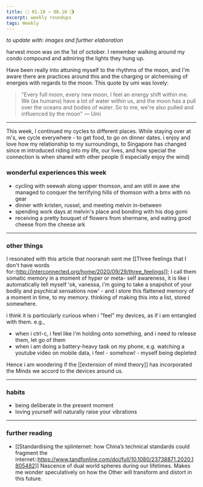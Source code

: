 ```yaml
---
title: 🌕 01.10 — 08.10 🌖
excerpt: weekly roundups
tags: Weekly
---
```


*to update with: images and further elaboration* 

harvest moon was on the 1st of october. I remember walking around my condo compound and admiring the lights they hung up.

Have been really into attuning myself to the rhythms of the moon, and I'm aware there are practices around this and the charging or alchemising of energies with regards to the moon. This quote by umi was lovely: 

> "Every full moon, every new moon, I feel an energy shift within me. We (as humans) have a lot of water within us, and the moon has a pull over the oceans and bodies of water. So to me, we're also pulled and influenced by the moon" 
> — Umi

---

This week, I continued my cycles to different places. While staying over at m's, we cycle everywhere - to get food, to go on dinner dates. i enjoy and love how my relationship to my surroundings, to Singapore has changed since m introduced riding into my life, our lives, and how special the connection is when shared with other people (I especially enjoy the wind)

### wonderful experiences this week
- cycling with seewah along upper thomson, and am still in awe she managed to conquer the terrifying hills of thomson with a bmx with no gear
- dinner with kristen, russel, and meeting melvin in-between
- spending work days at melvin's place and bonding with his dog gomi
- receiving a pretty bouquet of flowers from shermane, and eating good cheese from the cheese ark
	
---
### other things 
I resonated with this article that nooranah sent me [[Three feelings that I don't have words for::http://interconnected.org/home/2020/09/29/three_feelings]]; I call them somatic memory 
in a moment of hyper or meta- self awareness, it is like i automatically tell myself 'ok, vanessa, i'm going to take a snapshot of your bodily and psychical sensations now' - and i store this flattened memory of a moment in time, to my memory. thinking of making this into a list, stored somewhere. 

i think it is particularly curious when i "feel" my devices, as if i am entangled with them. e.g., 
- when i ctrl-c, i feel like i'm holding onto something, and i need to release them, let go of them 
- when i am doing a battery-heavy task on my phone, e.g. watching a youtube video on mobile data, i feel - somehow! - myself being depleted

Hence i am wondering if the [[extension of mind theory]] has incorporated the Minds we accord to the devices around us.

---

### habits
- being deliberate in the present moment
- loving yourself will naturally raise your vibrations

---

### further reading

- [[Standardising the splinternet: how China’s technical standards could fragment the internet::https://www.tandfonline.com/doi/full/10.1080/23738871.2020.1805482]]
Nascence of dual world spheres during our lifetimes. Makes me wonder speculatively on how the Other will transform and distort in this future. 